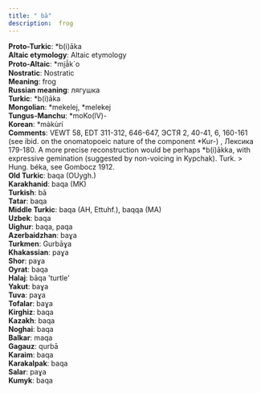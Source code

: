 ```yaml
---
title: " bā"
description:  frog
---
```


<strong>Proto-Turkic</strong>:  *b(i)āka<br>
<strong>Altaic etymology</strong>:  Altaic etymology<br>
<strong> Proto-Altaic</strong>:  *mi̯ā́k`o<br>
<strong>Nostratic</strong>:  Nostratic<br>
<strong>Meaning</strong>:  frog<br>
<strong>Russian meaning</strong>:  лягушка<br>
<strong>Turkic</strong>:  *b(i)āka<br>
<strong>Mongolian</strong>:  *mekelej, *melekej<br>
<strong>Tungus-Manchu</strong>:  *moKo(lV)-<br>
<strong>Korean</strong>:  *mǝ̀kùrí<br>
<strong>Comments</strong>:  VEWT 58, EDT 311-312, 646-647, ЭСТЯ 2, 40-41, 6, 160-161 (see ibid. on the onomatopoeic nature of the component *Kur-) , Лексика 179-180. A more precise reconstruction would be perhaps *b(i)ākka, with expressive gemination (suggested by non-voicing in Kypchak). Turk. > Hung. béka, see Gombocz 1912.<br>
<strong>Old Turkic</strong>:  baqa (OUygh.)<br>
<strong>Karakhanid</strong>:  baqa (MK)<br>
<strong>Turkish</strong>:  bā<br>
<strong>Tatar</strong>:  baqa<br>
<strong>Middle Turkic</strong>:  baqa (AH, Ettuhf.), baqqa (MA)<br>
<strong>Uzbek</strong>:  baqa<br>
<strong>Uighur</strong>:  baqa, paqa<br>
<strong>Azerbaidzhan</strong>:  baɣa<br>
<strong>Turkmen</strong>:  Gurbāɣa<br>
<strong>Khakassian</strong>:  paɣa<br>
<strong>Shor</strong>:  paɣa<br>
<strong>Oyrat</strong>:  baqa<br>
<strong>Halaj</strong>:  bāqa 'turtle'<br>
<strong>Yakut</strong>:  baɣa<br>
<strong>Tuva</strong>:  paɣa<br>
<strong>Tofalar</strong>:  baɣa<br>
<strong>Kirghiz</strong>:  baqa<br>
<strong>Kazakh</strong>:  baqa<br>
<strong>Noghai</strong>:  baqa<br>
<strong>Balkar</strong>:  maqa<br>
<strong>Gagauz</strong>:  qurbā<br>
<strong>Karaim</strong>:  baqa<br>
<strong>Karakalpak</strong>:  baqa<br>
<strong>Salar</strong>:  paɣa<br>
<strong>Kumyk</strong>:  baqa<br>


